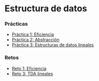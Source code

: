 Estructura de datos
====================

### Prácticas
*	[Práctica 1: Eficiencia](practicas/practica1)
*	[Práctica 2: Abstracción](practicas/practica2)
*	[Práctica 3: Estructuras de datos lineales](practicas/practica3)

### Retos
*	[Reto 1: Eficiencia](retos/reto1/reto1.pdf)
* [Reto 3: TDA lineales](retos/reto3)

